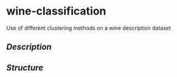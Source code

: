 # wine-classification
Use of different clustering methods on a wine description dataset


## _Description_



## _Structure_
